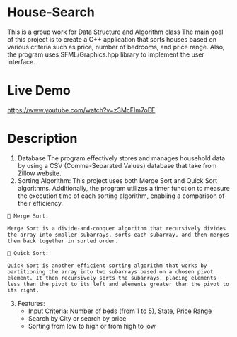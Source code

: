 # House-Search
This is a group work for Data Structure and Algorithm class
The main goal of this project is to create a C++ application that sorts houses based on various criteria such as price, number of bedrooms, and price range. Also, the program uses  SFML/Graphics.hpp library to implement the user interface.  

# Live Demo
https://www.youtube.com/watch?v=z3McFIm7oEE

# Description
  1. Database
 The program effectively stores and manages household data by using a CSV (Comma-Separated Values) database that take from Zillow website.
  2. Sorting Algorithm:
 This project uses both Merge Sort and Quick Sort algorithms. Additionally, the program utilizes a timer function to measure the execution time of each sorting algorithm, enabling a comparison of their efficiency.

    📌 Merge Sort:
    
    Merge Sort is a divide-and-conquer algorithm that recursively divides the array into smaller subarrays, sorts each subarray, and then merges them back together in sorted order.
  
    📌 Quick Sort:
    
    Quick Sort is another efficient sorting algorithm that works by partitioning the array into two subarrays based on a chosen pivot element. It then recursively sorts the subarrays, placing elements less than the pivot to its left and elements greater than the pivot to its right.
  3. Features:
     - Input Criteria: Number of beds (from 1 to 5), State, Price Range
     - Search by City or search by price
     - Sorting from low to high or from high to low
